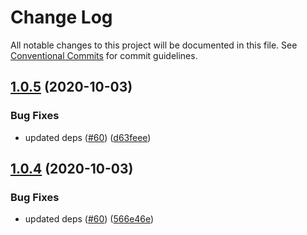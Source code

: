 # Change Log

All notable changes to this project will be documented in this file.
See [Conventional Commits](https://conventionalcommits.org) for commit guidelines.

## [1.0.5](https://github.com/Topdoc/topdoc/compare/postcss-topdoc@1.0.3...postcss-topdoc@1.0.5) (2020-10-03)


### Bug Fixes

* updated deps ([#60](https://github.com/Topdoc/topdoc/issues/60)) ([d63feee](https://github.com/Topdoc/topdoc/commit/d63feee5aafc5a7f81de773c8586f5da6abc44d7))





## [1.0.4](https://github.com/Topdoc/topdoc/compare/postcss-topdoc@1.0.3...postcss-topdoc@1.0.4) (2020-10-03)


### Bug Fixes

* updated deps ([#60](https://github.com/Topdoc/topdoc/issues/60)) ([566e46e](https://github.com/Topdoc/topdoc/commit/566e46e55a06ccf757262c7fe133f20be8c3fe68))
